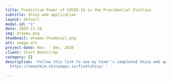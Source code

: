 ```yaml
---
title: Predictive Power of COVID-19 in the Presidential Election
subtitle: Shiny web application
layout: default
modal-id: "1"
date: 2020-11-18
img: dreams.png
thumbnail: dreams-thumbnail.png
alt: image-alt
project-date: Nov. - Dec. 2020
client: Start Bootstrap
category: []
description: 'Follow this link to see my team''s completed Shiny web application:
  https://seeunkim.shinyapps.io/finalshiny/ '

---
```

